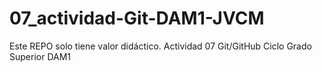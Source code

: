 # 07_actividad-Git-DAM1-JVCM
Este REPO solo tiene valor didáctico. Actividad 07 Git/GitHub Ciclo Grado Superior DAM1 
